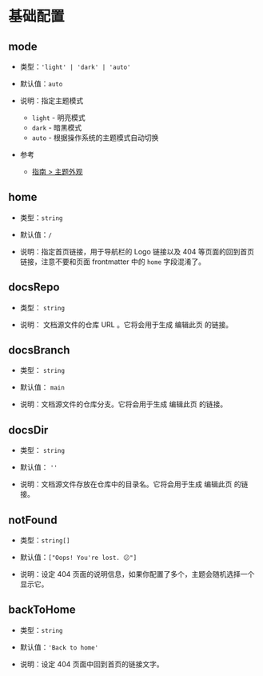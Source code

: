 # 基础配置

## mode

- 类型：`'light' | 'dark' | 'auto'`

- 默认值：`auto`

- 说明：指定主题模式

  - `light` - 明亮模式
  - `dark` - 暗黑模式
  - `auto` - 根据操作系统的主题模式自动切换

- 参考
  - [指南 > 主题外观](/zh/guide/appearance.md)

## home

- 类型：`string`

- 默认值：`/`

- 说明：指定首页链接，用于导航栏的 Logo 链接以及 404 等页面的回到首页链接，注意不要和页面 frontmatter 中的 `home` 字段混淆了。

## docsRepo

- 类型： `string`

- 说明： 文档源文件的仓库 URL 。它将会用于生成 编辑此页 的链接。

## docsBranch

- 类型： `string`

- 默认值： `main`

- 说明：文档源文件的仓库分支。它将会用于生成 编辑此页 的链接。

## docsDir

- 类型： `string`

- 默认值： `''`

- 说明：文档源文件存放在仓库中的目录名。它将会用于生成 编辑此页 的链接。

## notFound

- 类型：`string[]`

- 默认值：`["Oops! You're lost. 😕"]`

- 说明：设定 404 页面的说明信息，如果你配置了多个，主题会随机选择一个显示它。

## backToHome

- 类型：`string`

- 默认值：`'Back to home'`

- 说明：设定 404 页面中回到首页的链接文字。

